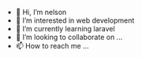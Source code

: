 - 👋 Hi, I’m nelson
- 👀 I’m interested in web development
- 🌱 I’m currently learning laravel
- 💞️ I’m looking to collaborate on ...
- 📫 How to reach me ...

<!---
nbaluyot15/nbaluyot15 is a ✨ special ✨ repository because its `README.md` (this file) appears on your GitHub profile.
You can click the Preview link to take a look at your changes.
--->
